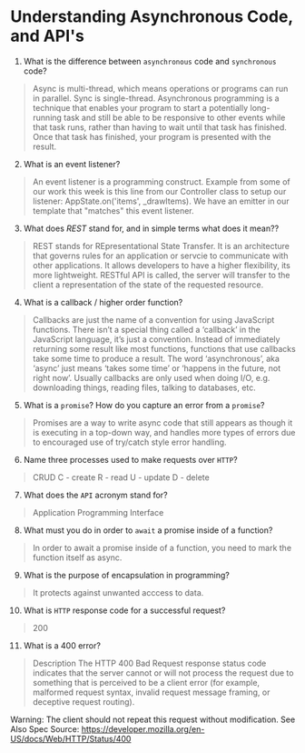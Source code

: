 # Understanding Asynchronous Code, and API's
01. What is the difference between `asynchronous` code and `synchronous` code?

  > Async is multi-thread, which means operations or programs can run in parallel. Sync is single-thread. Asynchronous programming is a technique that enables your program to start a potentially long-running task and still be able to be responsive to other events while that task runs, rather than having to wait until that task has finished. Once that task has finished, your program is presented with the result.

02. What is an event listener?

  > An event listener is a programming construct. Example from some of our work this week is this line from our Controller class to setup our listener:     AppState.on('items', _drawItems). We have an emitter in our template that "matches" this event listener. 
 

03. What does *REST* stand for, and in simple terms what does it mean??

  > REST stands for REpresentational State Transfer. It is an architecture that governs rules for an application or servcie to communicate with other applications. It allows developers to have a higher flexibility, its more lightweight. RESTful API is called, the server will transfer to the client a representation of the state of the requested resource.


04. What is a callback / higher order function?

  > Callbacks are just the name of a convention for using JavaScript functions. There isn’t a special thing called a ‘callback’ in the JavaScript language, it’s just a convention. Instead of immediately returning some result like most functions, functions that use callbacks take some time to produce a result. The word ‘asynchronous’, aka ‘async’ just means ‘takes some time’ or ‘happens in the future, not right now’. Usually callbacks are only used when doing I/O, e.g. downloading things, reading files, talking to databases, etc.


05. What is a `promise`? How do you capture an error from a `promise`?

  > Promises are a way to write async code that still appears as though it is executing in a top-down way, and handles more types of errors due to encouraged use of try/catch style error handling.

06. Name three processes used to make requests over `HTTP`?

  > CRUD
  C - create
  R - read
  U - update
  D - delete

07. What does the `API` acronym stand for?

  > Application Programming Interface


08. What must you do in order to `await` a promise inside of a function?

  >In order to await a promise inside of a function, you need to mark the function itself as async.

09. What is the purpose of encapsulation in programming?

  > It protects against unwanted acccess to data.

10. What is `HTTP` response code for a successful request?

  > 200

11. What is a 400 error?

  > Description
The HTTP 400 Bad Request response status code indicates that the server cannot or will not process the request due to something that is perceived to be a client error (for example, malformed request syntax, invalid request message framing, or deceptive request routing).

Warning: The client should not repeat this request without modification.
See Also
Spec
Source: https://developer.mozilla.org/en-US/docs/Web/HTTP/Status/400
